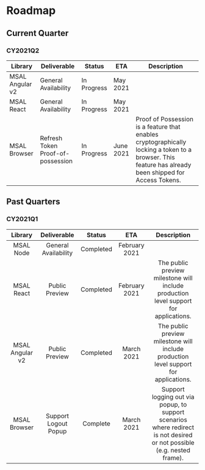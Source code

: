 # Roadmap

## Current Quarter

### CY2021Q2

| Library         | Deliverable                       | Status      | ETA       | Description                                                  |
| --------------- | --------------------------------- | ----------- | --------- | ------------------------------------------------------------ |
| MSAL Angular v2 | General Availability              | In Progress | May 2021  |                                                              |
| MSAL React      | General Availability              | In Progress | May 2021  |                                                              |
| MSAL Browser    | Refresh Token Proof-of-possession | In Progress | June 2021 | Proof of Possession is a feature that enables cryptographically locking a token to a browser.  This feature has already been shipped for Access Tokens. |



## Past Quarters

### CY2021Q1

Library|**Deliverable**|**Status**|ETA|**Description**
:-----:|:-----:|:-----:|:-----:|:-----:
MSAL Node|General Availability|Completed|February 2021| 
MSAL React|Public Preview|Completed|February 2021| The public preview milestone will include production level support for applications. 
MSAL Angular v2|Public Preview|Completed|March 2021| The public preview milestone will include production level support for applications.  
MSAL Browser |Support Logout Popup |Complete|March 2021| Support logging out via popup, to support scenarios where redirect is not desired or not possible (e.g. nested frame). 

